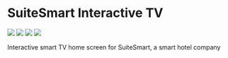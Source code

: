 # SuiteSmart Interactive TV
<img src="https://img.shields.io/badge/unity-2017.1.5f1-blue" /> <img src="https://img.shields.io/badge/platform-androidTV-blue" /> <img src="https://img.shields.io/badge/maintained%3F-no-red" /> <img src="https://img.shields.io/github/issues/OliviaLynn/SuiteSmart-Interactive-TV" />

 Interactive smart TV home screen for SuiteSmart, a smart hotel company
